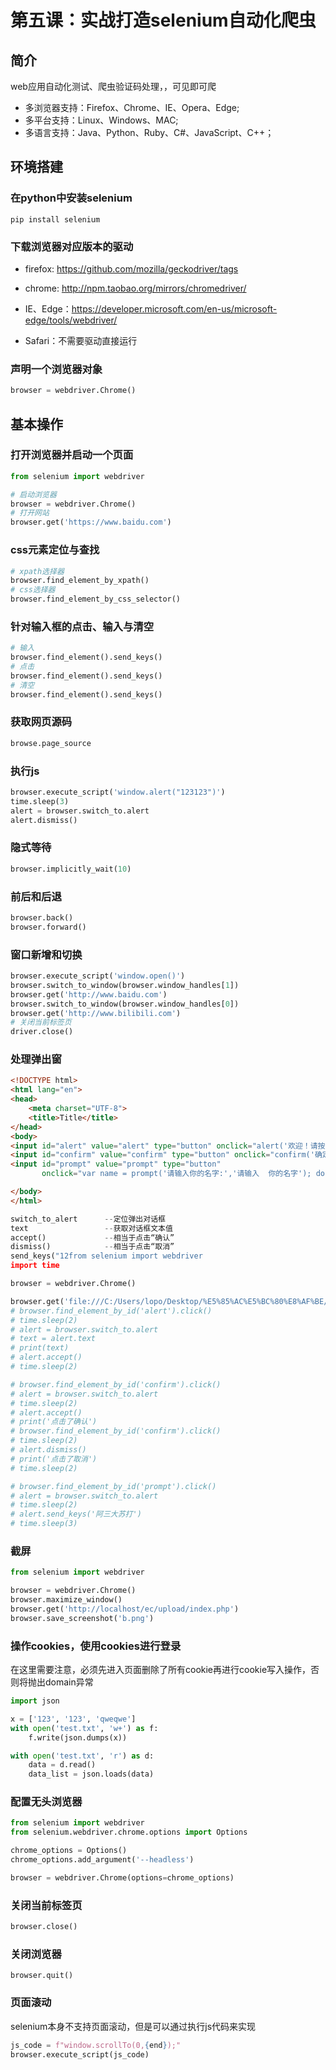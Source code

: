 # 第五课：实战打造selenium自动化爬虫

## 简介

web应用自动化测试、爬虫验证码处理，，可见即可爬

- 多浏览器支持：Firefox、Chrome、IE、Opera、Edge;
- 多平台支持：Linux、Windows、MAC;
- 多语言支持：Java、Python、Ruby、C#、JavaScript、C++；

## 环境搭建

### 在python中安装selenium

```shell
pip install selenium
```

### 下载浏览器对应版本的驱动

- firefox:  https://github.com/mozilla/geckodriver/tags

- chrome:  http://npm.taobao.org/mirrors/chromedriver/
- IE、Edge：https://developer.microsoft.com/en-us/microsoft-edge/tools/webdriver/
- Safari：不需要驱动直接运行

### 声明一个浏览器对象

``` python
browser = webdriver.Chrome()
```

## 基本操作

### 打开浏览器并启动一个页面

``` python
from selenium import webdriver

# 启动浏览器
browser = webdriver.Chrome()
# 打开网站
browser.get('https://www.baidu.com')
```

### css元素定位与查找

``` python
# xpath选择器
browser.find_element_by_xpath()
# css选择器
browser.find_element_by_css_selector()
```

### 针对输入框的点击、输入与清空

```python
# 输入
browser.find_element().send_keys()
# 点击
browser.find_element().send_keys()
# 清空
browser.find_element().send_keys()
```

### 获取网页源码

```python
browse.page_source
```

### 执行js

```python
browser.execute_script('window.alert("123123")')
time.sleep(3)
alert = browser.switch_to.alert
alert.dismiss()
```

### 隐式等待

```python
browser.implicitly_wait(10)
```

### 前后和后退

```python
browser.back()
browser.forward()
```

### 窗口新增和切换

```python
browser.execute_script('window.open()')
browser.switch_to_window(browser.window_handles[1])
browser.get('http://www.baidu.com')
browser.switch_to_window(browser.window_handles[0])
browser.get('http://www.bilibili.com')
# 关闭当前标签页
driver.close()
```

### 处理弹出窗

```html
<!DOCTYPE html>
<html lang="en">
<head>
    <meta charset="UTF-8">
    <title>Title</title>
</head>
<body>
<input id="alert" value="alert" type="button" onclick="alert('欢迎！请按确认继续！');"/>
<input id="confirm" value="confirm" type="button" onclick="confirm('确定吗？');"/>
<input id="prompt" value="prompt" type="button"
       onclick="var name = prompt('请输入你的名字:','请输入  你的名字'); document.write(name) "/>

</body>
</html>
```

```python
switch_to_alert      --定位弹出对话框
text                 --获取对话框文本值
accept()             --相当于点击“确认”
dismiss()            --相当于点击“取消”
send_keys("12from selenium import webdriver
import time

browser = webdriver.Chrome()

browser.get('file:///C:/Users/lopo/Desktop/%E5%85%AC%E5%BC%80%E8%AF%BE/%E6%BB%91%E5%9D%97%E7%A0%B4%E8%A7%A3/h1.html')
# browser.find_element_by_id('alert').click()
# time.sleep(2)
# alert = browser.switch_to.alert
# text = alert.text
# print(text)
# alert.accept()
# time.sleep(2)

# browser.find_element_by_id('confirm').click()
# alert = browser.switch_to.alert
# time.sleep(2)
# alert.accept()
# print('点击了确认')
# browser.find_element_by_id('confirm').click()
# time.sleep(2)
# alert.dismiss()
# print('点击了取消')
# time.sleep(2)

# browser.find_element_by_id('prompt').click()
# alert = browser.switch_to.alert
# time.sleep(2)
# alert.send_keys('阿三大苏打')
# time.sleep(3)

```

### 截屏

```python
from selenium import webdriver

browser = webdriver.Chrome()
browser.maximize_window()
browser.get('http://localhost/ec/upload/index.php')
browser.save_screenshot('b.png')
```

### 操作cookies，使用cookies进行登录

在这里需要注意，必须先进入页面删除了所有cookie再进行cookie写入操作，否则将抛出domain异常

```python
import json

x = ['123', '123', 'qweqwe']
with open('test.txt', 'w+') as f:
    f.write(json.dumps(x))

with open('test.txt', 'r') as d:
    data = d.read()
    data_list = json.loads(data)
```

### 配置无头浏览器

```python
from selenium import webdriver
from selenium.webdriver.chrome.options import Options

chrome_options = Options()
chrome_options.add_argument('--headless')

browser = webdriver.Chrome(options=chrome_options)
```

### 关闭当前标签页

``` python
browser.close()
```

### 关闭浏览器

```
browser.quit()
```

### 页面滚动

selenium本身不支持页面滚动，但是可以通过执行js代码来实现

```python
js_code = f"window.scrollTo(0,{end});"
browser.execute_script(js_code)
```

